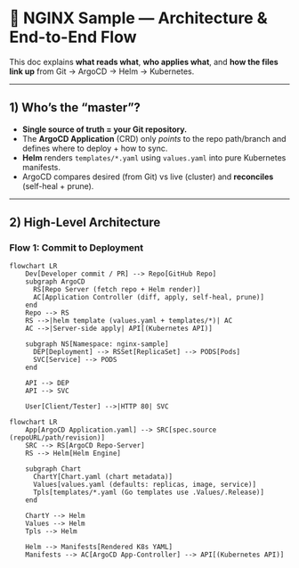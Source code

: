 # 🧭 NGINX Sample — Architecture & End-to-End Flow

This doc explains **what reads what**, **who applies what**, and **how the files link up** from Git → ArgoCD → Helm → Kubernetes.

---

## 1) Who’s the “master”?

- **Single source of truth = your Git repository.**
- The **ArgoCD Application** (CRD) only *points* to the repo path/branch and defines where to deploy + how to sync.
- **Helm** renders `templates/*.yaml` using `values.yaml` into pure Kubernetes manifests.
- ArgoCD compares desired (from Git) vs live (cluster) and **reconciles** (self-heal + prune).

---

## 2) High-Level Architecture

### Flow 1: Commit to Deployment

```mermaid
flowchart LR
    Dev[Developer commit / PR] --> Repo[GitHub Repo]
    subgraph ArgoCD
      RS[Repo Server (fetch repo + Helm render)]
      AC[Application Controller (diff, apply, self-heal, prune)]
    end
    Repo --> RS
    RS -->|helm template (values.yaml + templates/*)| AC
    AC -->|Server-side apply| API[(Kubernetes API)]

    subgraph NS[Namespace: nginx-sample]
      DEP[Deployment] --> RSSet[ReplicaSet] --> PODS[Pods]
      SVC[Service] --> PODS
    end

    API --> DEP
    API --> SVC

    User[Client/Tester] -->|HTTP 80| SVC
```

```mermaid
flowchart LR
    App[ArgoCD Application.yaml] --> SRC[spec.source (repoURL/path/revision)]
    SRC --> RS[ArgoCD Repo-Server]
    RS --> Helm[Helm Engine]

    subgraph Chart
      ChartY[Chart.yaml (chart metadata)]
      Values[values.yaml (defaults: replicas, image, service)]
      Tpls[templates/*.yaml (Go templates use .Values/.Release)]
    end

    ChartY --> Helm
    Values --> Helm
    Tpls --> Helm

    Helm --> Manifests[Rendered K8s YAML]
    Manifests --> AC[ArgoCD App-Controller] --> API[(Kubernetes API)]
```